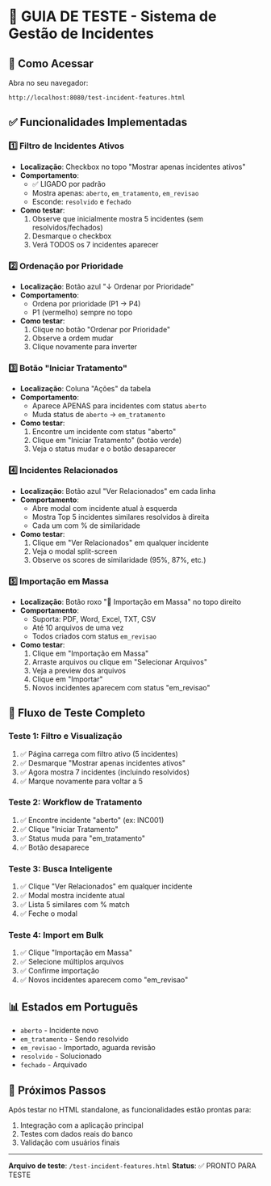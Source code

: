 # 🧪 GUIA DE TESTE - Sistema de Gestão de Incidentes

## 📌 Como Acessar

Abra no seu navegador:
```
http://localhost:8080/test-incident-features.html
```

## ✅ Funcionalidades Implementadas

### 1️⃣ **Filtro de Incidentes Ativos**
- **Localização**: Checkbox no topo "Mostrar apenas incidentes ativos"
- **Comportamento**:
  - ✅ LIGADO por padrão
  - Mostra apenas: `aberto`, `em_tratamento`, `em_revisao`
  - Esconde: `resolvido` e `fechado`
- **Como testar**:
  1. Observe que inicialmente mostra 5 incidentes (sem resolvidos/fechados)
  2. Desmarque o checkbox
  3. Verá TODOS os 7 incidentes aparecer

### 2️⃣ **Ordenação por Prioridade**
- **Localização**: Botão azul "↓ Ordenar por Prioridade"
- **Comportamento**:
  - Ordena por prioridade (P1 → P4)
  - P1 (vermelho) sempre no topo
- **Como testar**:
  1. Clique no botão "Ordenar por Prioridade"
  2. Observe a ordem mudar
  3. Clique novamente para inverter

### 3️⃣ **Botão "Iniciar Tratamento"**
- **Localização**: Coluna "Ações" da tabela
- **Comportamento**:
  - Aparece APENAS para incidentes com status `aberto`
  - Muda status de `aberto` → `em_tratamento`
- **Como testar**:
  1. Encontre um incidente com status "aberto"
  2. Clique em "Iniciar Tratamento" (botão verde)
  3. Veja o status mudar e o botão desaparecer

### 4️⃣ **Incidentes Relacionados**
- **Localização**: Botão azul "Ver Relacionados" em cada linha
- **Comportamento**:
  - Abre modal com incidente atual à esquerda
  - Mostra Top 5 incidentes similares resolvidos à direita
  - Cada um com % de similaridade
- **Como testar**:
  1. Clique em "Ver Relacionados" em qualquer incidente
  2. Veja o modal split-screen
  3. Observe os scores de similaridade (95%, 87%, etc.)

### 5️⃣ **Importação em Massa**
- **Localização**: Botão roxo "📁 Importação em Massa" no topo direito
- **Comportamento**:
  - Suporta: PDF, Word, Excel, TXT, CSV
  - Até 10 arquivos de uma vez
  - Todos criados com status `em_revisao`
- **Como testar**:
  1. Clique em "Importação em Massa"
  2. Arraste arquivos ou clique em "Selecionar Arquivos"
  3. Veja a preview dos arquivos
  4. Clique em "Importar"
  5. Novos incidentes aparecem com status "em_revisao"

## 🎯 Fluxo de Teste Completo

### Teste 1: Filtro e Visualização
1. ✅ Página carrega com filtro ativo (5 incidentes)
2. ✅ Desmarque "Mostrar apenas incidentes ativos"
3. ✅ Agora mostra 7 incidentes (incluindo resolvidos)
4. ✅ Marque novamente para voltar a 5

### Teste 2: Workflow de Tratamento
1. ✅ Encontre incidente "aberto" (ex: INC001)
2. ✅ Clique "Iniciar Tratamento"
3. ✅ Status muda para "em_tratamento"
4. ✅ Botão desaparece

### Teste 3: Busca Inteligente
1. ✅ Clique "Ver Relacionados" em qualquer incidente
2. ✅ Modal mostra incidente atual
3. ✅ Lista 5 similares com % match
4. ✅ Feche o modal

### Teste 4: Import em Bulk
1. ✅ Clique "Importação em Massa"
2. ✅ Selecione múltiplos arquivos
3. ✅ Confirme importação
4. ✅ Novos incidentes aparecem como "em_revisao"

## 📊 Estados em Português

- `aberto` - Incidente novo
- `em_tratamento` - Sendo resolvido
- `em_revisao` - Importado, aguarda revisão
- `resolvido` - Solucionado
- `fechado` - Arquivado

## 🚀 Próximos Passos

Após testar no HTML standalone, as funcionalidades estão prontas para:
1. Integração com a aplicação principal
2. Testes com dados reais do banco
3. Validação com usuários finais

---

**Arquivo de teste**: `/test-incident-features.html`
**Status**: ✅ PRONTO PARA TESTE
